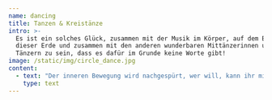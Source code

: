 ```yaml
---
name: dancing
title: Tanzen & Kreistänze
intro: >-
  Es ist ein solches Glück, zusammen mit der Musik im Körper, auf dem Boden
  dieser Erde und zusammen mit den anderen wunderbaren Mittänzerinnen und
  Tänzern zu sein, dass es dafür im Grunde keine Worte gibt!
image: /static/img/circle_dance.jpg
content:
  - text: "Der inneren Bewegung wird nachgespürt, wer will, kann ihr mikroskopisch fein nachgehen und in eine äußere Bewegung umsetzen.\r\n\nSo werden innere Prozesse sichtbar, und können miteinander auch geteilt werden.\r\n\nGenau diese Möglichkeit des Mitteilens von Erfahrungen und Empfindungen kann tröstlich und hilfreich sein.\r\n\nZentral für mich in dieser Arbeit ist das achtsame und liebevolle Wahrnehmen von allem, was sich hier zeigen will – das liebevolle Gesehen Sein.\r\n\n##"
    type: text
---
```


